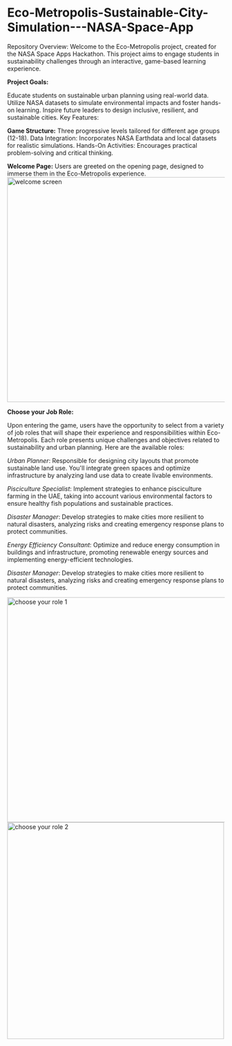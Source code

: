 # Eco-Metropolis-Sustainable-City-Simulation---NASA-Space-App

Repository Overview:
Welcome to the Eco-Metropolis project, created for the NASA Space Apps Hackathon. This project aims to engage students in sustainability challenges through an interactive, game-based learning experience.

**Project Goals:**

Educate students on sustainable urban planning using real-world data.
Utilize NASA datasets to simulate environmental impacts and foster hands-on learning.
Inspire future leaders to design inclusive, resilient, and sustainable cities.
Key Features:

**Game Structure:**
Three progressive levels tailored for different age groups (12-18).
Data Integration: Incorporates NASA Earthdata and local datasets for realistic simulations.
Hands-On Activities: Encourages practical problem-solving and critical thinking.

**Welcome Page:**
Users are greeted on the opening page, designed to immerse them in the Eco-Metropolis experience. 
<img width="521" alt="welcome screen" src="https://github.com/user-attachments/assets/55dd7873-4743-4f82-8eed-953076b9e58b">

**Choose your Job Role:**

Upon entering the game, users have the opportunity to select from a variety of job roles that will shape their experience and responsibilities within Eco-Metropolis. Each role presents unique challenges and objectives related to sustainability and urban planning. Here are the available roles:

*Urban Planner*:
Responsible for designing city layouts that promote sustainable land use. You'll integrate green spaces and optimize infrastructure by analyzing land use data to create livable environments.

*Pisciculture Specialist*:
Implement strategies to enhance pisciculture farming in the UAE, taking into account various environmental factors to ensure healthy fish populations and sustainable practices.

*Disaster Manager*:
Develop strategies to make cities more resilient to natural disasters, analyzing risks and creating emergency response plans to protect communities.

*Energy Efficiency Consultant*: 
Optimize and reduce energy consumption in buildings and infrastructure, promoting renewable energy sources and implementing energy-efficient technologies.

*Disaster Manager*:
Develop strategies to make cities more resilient to natural disasters, analyzing risks and creating emergency response plans to protect communities.


<img width="521" alt="choose your role 1" src="https://github.com/user-attachments/assets/01a96e15-3835-47d7-b7c6-27dd8eb510ff">

<img width="502" alt="choose your role 2" src="https://github.com/user-attachments/assets/1938f8a3-9ea2-409f-abd9-6eaa9aba57ac">



